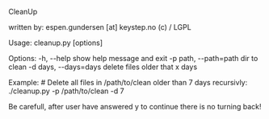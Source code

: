 
CleanUp

written by: espen.gundersen [at] keystep.no (c) / LGPL



Usage: cleanup.py [options]

Options:
	-h, --help            show help message and exit
	-p path, --path=path  dir to clean
	-d days, --days=days  delete files older that x days

Example:
	# Delete all files in /path/to/clean older than 7 days recursivly:
	./cleanup.py -p /path/to/clean -d 7


Be carefull, after user have answered y to continue there is no turning back!

